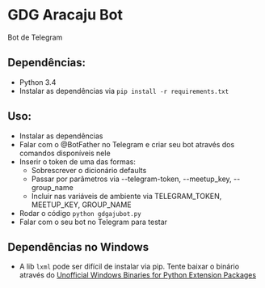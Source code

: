 # GDG Aracaju Bot

Bot de Telegram

## Dependências:

- Python 3.4
- Instalar as dependências via `pip install -r requirements.txt`

## Uso:

- Instalar as dependências
- Falar com o @BotFather no Telegram e criar seu bot através dos comandos disponíveis nele
- Inserir o token de uma das formas:
  - Sobrescrever o dicionário defaults
  - Passar por parâmetros via --telegram-token, --meetup_key, --group_name
  - Incluir nas variáveis de ambiente via TELEGRAM_TOKEN, MEETUP_KEY, GROUP_NAME
- Rodar o código `python gdgajubot.py`
- Falar com o seu bot no Telegram para testar

## Dependências no Windows

- A lib `lxml` pode ser difícil de instalar via pip. Tente baixar o binário através do [Unofficial Windows Binaries for Python Extension Packages](http://www.lfd.uci.edu/~gohlke/pythonlibs/#lxml)
